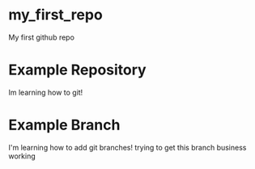 # my_first_repo
My first github repo
# Example Repository
Im learning how to git!
# Example Branch
I'm learning how to add git branches!
trying to get this branch business working
